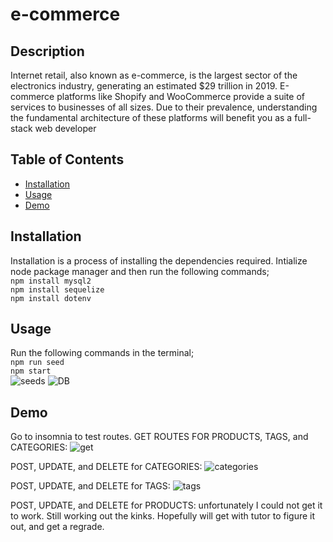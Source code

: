 # e-commerce

## Description 
Internet retail, also known as e-commerce, is the largest sector of the electronics industry, generating an estimated $29 trillion in 2019. E-commerce platforms like Shopify and WooCommerce provide a suite of services to businesses of all sizes. Due to their prevalence, understanding the fundamental architecture of these platforms will benefit you as a full-stack web developer


## Table of Contents 

* [Installation](#installation)
* [Usage](#usage)
* [Demo](#demo)


## Installation

Installation is a process of installing the dependencies required.
Intialize node package manager and then run the following commands;  
`npm install mysql2`   
`npm install sequelize`   
`npm install dotenv` 

## Usage 
Run the following commands in the terminal;          
`npm run seed`    
`npm start`    
![seeds](assets/ecommerce1.gif)
![DB](assets/ecommerce2.gif)


## Demo
Go to insomnia to test routes.
GET ROUTES FOR PRODUCTS, TAGS, and CATEGORIES:
![get](assets/getroutes.gif)

POST, UPDATE, and DELETE for CATEGORIES:
![categories](assets/categories.gif)

POST, UPDATE, and DELETE for TAGS:
![tags](assets/tags.gif)

POST, UPDATE, and DELETE for PRODUCTS:
unfortunately I could not get it to work. Still working out the kinks.  Hopefully will get with tutor to figure it out, and get a regrade.